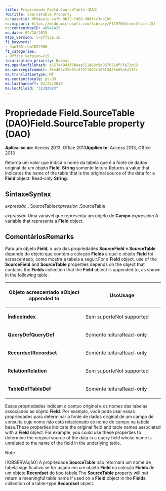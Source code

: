 ```yaml
---
title: Propriedade Field.SourceTable (DAO)
TOCTitle: SourceTable Property
ms:assetid: 9564ea1c-eafd-0b72-fd68-d88fcc3ea189
ms:mtpsurl: https://msdn.microsoft.com/library/Ff197694(v=office.15)
ms:contentKeyID: 48546429
ms.date: 09/18/2015
mtps_version: v=office.15
f1_keywords:
- dao360.chm1052900
f1_categories:
- Office.Version=v15
localization_priority: Normal
ms.openlocfilehash: a557a4941f5b4aa511489c5d057871df5fa72c08
ms.sourcegitcommit: 8fe462c32b91c87911942c188f3445e85a54137c
ms.translationtype: MT
ms.contentlocale: pt-BR
ms.lasthandoff: 04/23/2019
ms.locfileid: "32292983"
---
```

# <a name="fieldsourcetable-property-dao"></a><span data-ttu-id="17745-102">Propriedade Field.SourceTable (DAO)</span><span class="sxs-lookup"><span data-stu-id="17745-102">Field.SourceTable property (DAO)</span></span>


<span data-ttu-id="17745-103">**Aplica-se ao:** Access 2013, Office 2013</span><span class="sxs-lookup"><span data-stu-id="17745-103">**Applies to**: Access 2013, Office 2013</span></span>

<span data-ttu-id="17745-p101">Retorna um valor que indica o nome da tabela que é a fonte de dados original de um objeto **Field**. **String** somente leitura.</span><span class="sxs-lookup"><span data-stu-id="17745-p101">Returns a value that indicates the name of the table that is the original source of the data for a **Field** object. Read-only **String**.</span></span>

## <a name="syntax"></a><span data-ttu-id="17745-106">Sintaxe</span><span class="sxs-lookup"><span data-stu-id="17745-106">Syntax</span></span>

<span data-ttu-id="17745-107">*expressão* . SourceTable</span><span class="sxs-lookup"><span data-stu-id="17745-107">*expression* .SourceTable</span></span>

<span data-ttu-id="17745-108">*expressão* Uma variável que representa um objeto de **Campo**.</span><span class="sxs-lookup"><span data-stu-id="17745-108">*expression* A variable that represents a **Field** object.</span></span>

## <a name="remarks"></a><span data-ttu-id="17745-109">Comentários</span><span class="sxs-lookup"><span data-stu-id="17745-109">Remarks</span></span>

<span data-ttu-id="17745-110">Para um objeto **Field**, o uso das propriedades **SourceField** e **SourceTable** depende do objeto que contém a coleção **Fields** à qual o objeto **Field** foi acrescentado, como mostra a tabela a seguir.</span><span class="sxs-lookup"><span data-stu-id="17745-110">For a **Field** object, use of the **SourceField** and **SourceTable** properties depends on the object that contains the **Fields** collection that the **Field** object is appended to, as shown in the following table.</span></span>

<table>
<colgroup>
<col style="width: 50%" />
<col style="width: 50%" />
</colgroup>
<thead>
<tr class="header">
<th><p><span data-ttu-id="17745-111">Objeto acrescentado a</span><span class="sxs-lookup"><span data-stu-id="17745-111">Object appended to</span></span></p></th>
<th><p><span data-ttu-id="17745-112">Uso</span><span class="sxs-lookup"><span data-stu-id="17745-112">Usage</span></span></p></th>
</tr>
</thead>
<tbody>
<tr class="odd">
<td><p><span data-ttu-id="17745-113"><strong>Índice</strong></span><span class="sxs-lookup"><span data-stu-id="17745-113"><strong>Index</strong></span></span></p></td>
<td><p><span data-ttu-id="17745-114">Sem suporte</span><span class="sxs-lookup"><span data-stu-id="17745-114">Not supported</span></span></p></td>
</tr>
<tr class="even">
<td><p><span data-ttu-id="17745-115"><strong>QueryDef</strong></span><span class="sxs-lookup"><span data-stu-id="17745-115"><strong>QueryDef</strong></span></span></p></td>
<td><p><span data-ttu-id="17745-116">Somente leitura</span><span class="sxs-lookup"><span data-stu-id="17745-116">Read-only</span></span></p></td>
</tr>
<tr class="odd">
<td><p><span data-ttu-id="17745-117"><strong>Recordset</strong></span><span class="sxs-lookup"><span data-stu-id="17745-117"><strong>Recordset</strong></span></span></p></td>
<td><p><span data-ttu-id="17745-118">Somente leitura</span><span class="sxs-lookup"><span data-stu-id="17745-118">Read-only</span></span></p></td>
</tr>
<tr class="even">
<td><p><span data-ttu-id="17745-119"><strong>Relation</strong></span><span class="sxs-lookup"><span data-stu-id="17745-119"><strong>Relation</strong></span></span></p></td>
<td><p><span data-ttu-id="17745-120">Sem suporte</span><span class="sxs-lookup"><span data-stu-id="17745-120">Not supported</span></span></p></td>
</tr>
<tr class="odd">
<td><p><span data-ttu-id="17745-121"><strong>TableDef</strong></span><span class="sxs-lookup"><span data-stu-id="17745-121"><strong>TableDef</strong></span></span></p></td>
<td><p><span data-ttu-id="17745-122">Somente leitura</span><span class="sxs-lookup"><span data-stu-id="17745-122">Read-only</span></span></p></td>
</tr>
</tbody>
</table>


<span data-ttu-id="17745-p102">Essas propriedades indicam o campo original e os nomes das tabelas associados ao objeto **Field**. Por exemplo, você pode usar essas propriedades para determinar a fonte de dados original de um campo de consulta cujo nome não está relacionado ao nome do campo na tabela base.</span><span class="sxs-lookup"><span data-stu-id="17745-p102">These properties indicate the original field and table names associated with a **Field** object. For example, you could use these properties to determine the original source of the data in a query field whose name is unrelated to the name of the field in the underlying table.</span></span>


> [!NOTE]
> <span data-ttu-id="17745-125">[!OBSERVAçãO] A propriedade **SourceTable** não retornará um nome de tabela significativo se for usado em um objeto **Field** na coleção **Fields** de um objeto **Recordset** do tipo tabela.</span><span class="sxs-lookup"><span data-stu-id="17745-125">The **SourceTable** property will not return a meaningful table name if used on a **Field** object in the **Fields** collection of a table-type **Recordset** object.</span></span>


